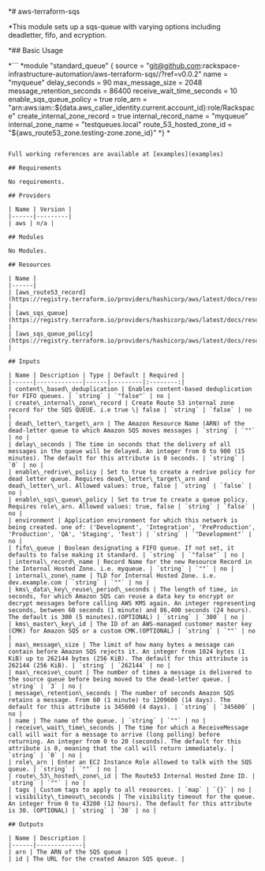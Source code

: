 *# aws-terraform-sqs

*This module sets up a sqs-queue with varying options including deadletter, fifo, and ecryption.

*## Basic Usage

*```
*module "standard_queue" {
 source                      = "git@github.com:rackspace-infrastructure-automation/aws-terraform-sqs//?ref=v0.0.2"
 name                        = "myqueue"
 delay_seconds               = 90
 max_message_size            = 2048
 message_retention_seconds   = 86400
 receive_wait_time_seconds   = 10
 enable_sqs_queue_policy     = true
 role_arn                    = "arn:aws:iam::${data.aws_caller_identity.current.account_id}:role/Rackspace"
 create_internal_zone_record = true
 internal_record_name        = "myqueue"
 internal_zone_name          = "testqueues.local"
 route_53_hosted_zone_id     = "${aws_route53_zone.testing-zone.zone_id}"
*}
*
```

Full working references are available at [examples](examples)

## Requirements

No requirements.

## Providers

| Name | Version |
|------|---------|
| aws | n/a |

## Modules

No Modules.

## Resources

| Name |
|------|
| [aws_route53_record](https://registry.terraform.io/providers/hashicorp/aws/latest/docs/resources/route53_record) |
| [aws_sqs_queue](https://registry.terraform.io/providers/hashicorp/aws/latest/docs/resources/sqs_queue) |
| [aws_sqs_queue_policy](https://registry.terraform.io/providers/hashicorp/aws/latest/docs/resources/sqs_queue_policy) |

## Inputs

| Name | Description | Type | Default | Required |
|------|-------------|------|---------|:--------:|
| content\_based\_deduplication | Enables content-based deduplication for FIFO queues. | `string` | `"false"` | no |
| create\_internal\_zone\_record | Create Route 53 internal zone record for the SQS QUEUE. i.e true \| false | `string` | `false` | no |
| dead\_letter\_target\_arn | The Amazon Resource Name (ARN) of the dead-letter queue to which Amazon SQS moves messages | `string` | `""` | no |
| delay\_seconds | The time in seconds that the delivery of all messages in the queue will be delayed. An integer from 0 to 900 (15 minutes). The default for this attribute is 0 seconds. | `string` | `0` | no |
| enable\_redrive\_policy | Set to true to create a redrive policy for dead letter queue. Requires dead\_letter\_target\_arn and dead\_letter\_url. Allowed values: true, false | `string` | `false` | no |
| enable\_sqs\_queue\_policy | Set to true to create a queue policy. Requires role\_arn. Allowed values: true, false | `string` | `false` | no |
| environment | Application environment for which this network is being created. one of: ('Development', 'Integration', 'PreProduction', 'Production', 'QA', 'Staging', 'Test') | `string` | `"Development"` | no |
| fifo\_queue | Boolean designating a FIFO queue. If not set, it defaults to false making it standard. | `string` | `"false"` | no |
| internal\_record\_name | Record Name for the new Resource Record in the Internal Hosted Zone. i.e. myqueue. | `string` | `""` | no |
| internal\_zone\_name | TLD for Internal Hosted Zone. i.e. dev.example.com | `string` | `""` | no |
| kms\_data\_key\_reuse\_period\_seconds | The length of time, in seconds, for which Amazon SQS can reuse a data key to encrypt or decrypt messages before calling AWS KMS again. An integer representing seconds, between 60 seconds (1 minute) and 86,400 seconds (24 hours). The default is 300 (5 minutes).(OPTIONAL) | `string` | `300` | no |
| kms\_master\_key\_id | The ID of an AWS-managed customer master key (CMK) for Amazon SQS or a custom CMK.(OPTIONAL) | `string` | `""` | no |
| max\_message\_size | The limit of how many bytes a message can contain before Amazon SQS rejects it. An integer from 1024 bytes (1 KiB) up to 262144 bytes (256 KiB). The default for this attribute is 262144 (256 KiB). | `string` | `262144` | no |
| max\_receive\_count | The number of times a message is delivered to the source queue before being moved to the dead-letter queue. | `string` | `3` | no |
| message\_retention\_seconds | The number of seconds Amazon SQS retains a message. From 60 (1 minute) to 1209600 (14 days). The default for this attribute is 345600 (4 days). | `string` | `345600` | no |
| name | The name of the queue. | `string` | `""` | no |
| receive\_wait\_time\_seconds | The time for which a ReceiveMessage call will wait for a message to arrive (long polling) before returning. An integer from 0 to 20 (seconds). The default for this attribute is 0, meaning that the call will return immediately. | `string` | `0` | no |
| role\_arn | Enter an EC2 Instance Role allowed to talk with the SQS queue. | `string` | `""` | no |
| route\_53\_hosted\_zone\_id | The Route53 Internal Hosted Zone ID. | `string` | `""` | no |
| tags | Custom tags to apply to all resources. | `map` | `{}` | no |
| visibility\_timeout\_seconds | The visibility timeout for the queue. An integer from 0 to 43200 (12 hours). The default for this attribute is 30. (OPTIONAL) | `string` | `30` | no |

## Outputs

| Name | Description |
|------|-------------|
| arn | The ARN of the SQS queue |
| id | The URL for the created Amazon SQS queue. |
